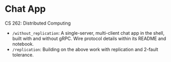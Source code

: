 # Chat App
CS 262: Distributed Computing

- `/without_replication`: A single-server, multi-client chat app in the shell, built with and without gRPC. Wire protocol details within its README and notebook.
- `/replication`: Building on the above work with replication and 2-fault tolerance.

